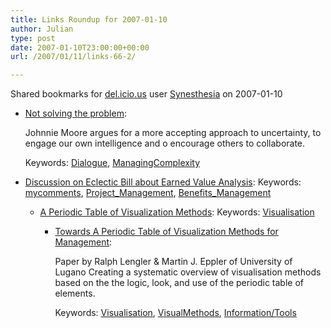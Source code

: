 ```yaml
---
title: Links Roundup for 2007-01-10
author: Julian
type: post
date: 2007-01-10T23:00:00+00:00
url: /2007/01/11/links-66-2/

---
```

Shared bookmarks for [del.icio.us][1] user  [Synesthesia][2] on 2007-01-10

  * [Not solving the problem][3]:
  
    Johnnie Moore argues for a more accepting approach to uncertainty, to engage our own intelligence and o encourage others to collaborate.
  
    Keywords: [Dialogue][4], [ManagingComplexity][5]
  * [Discussion on Eclectic Bill about Earned Value Analysis][6]: 
    Keywords: [mycomments][7], [Project_Management][8], [Benefits_Management][9]</li> 
    
      * [A Periodic Table of Visualization Methods][10]: 
        Keywords: [Visualisation][11]</li> 
        
          * [Towards A Periodic Table of Visualization Methods for Management][12]:
  
            Paper by Ralph Lengler & Martin J. Eppler of University of Lugano Creating a systematic overview of visualisation methods based on the the logic, look, and use of the periodic table of elements.
  
            Keywords: [Visualisation][11], [VisualMethods][13], [Information/Tools][14]</ul>

 [1]: http://del.icio.us/
 [2]: http://del.icio.us/synesthesia
 [3]: http://www.johnniemoore.com/blog/archives/001569.php "http://www.johnniemoore.com/blog/archives/001569.php"
 [4]: http://del.icio.us/synesthesia/Dialogue
 [5]: http://del.icio.us/synesthesia/ManagingComplexity
 [6]: http://www.blogger.com/comment.g?blogID=13287362&postID=2342033903700794751&isPopup=true "http://www.blogger.com/comment.g?blogID=13287362&postID=2342033903700794751&isPopup=true"
 [7]: http://del.icio.us/synesthesia/mycomments
 [8]: http://del.icio.us/synesthesia/Project_Management
 [9]: http://del.icio.us/synesthesia/Benefits_Management
 [10]: http://www.visual-literacy.org/periodic_table/periodic_table.html "http://www.visual-literacy.org/periodic_table/periodic_table.html"
 [11]: http://del.icio.us/synesthesia/Visualisation
 [12]: http://www.visual-literacy.org/periodic_table/periodic_table.pdf "http://www.visual-literacy.org/periodic_table/periodic_table.pdf"
 [13]: http://del.icio.us/synesthesia/VisualMethods
 [14]: http://del.icio.us/synesthesia/Information/Tools